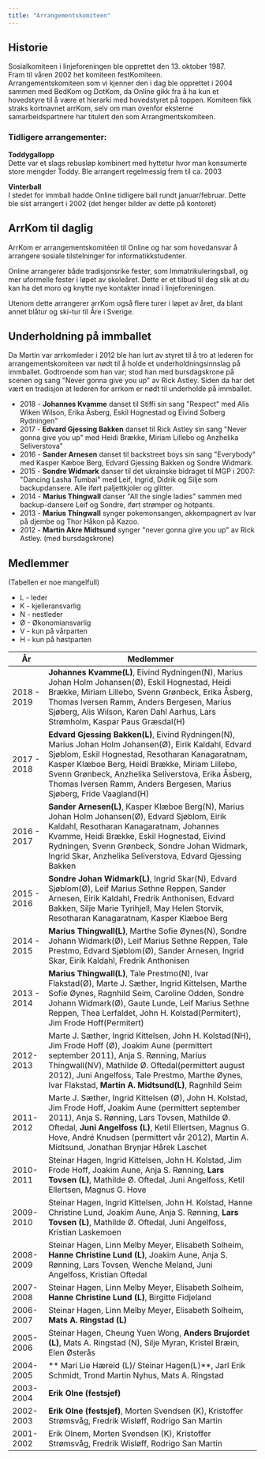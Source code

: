 ```yaml
---
title: "Arrangementskomiteen"
---
```


Historie
--------

Sosialkomiteen i linjeforeningen ble opprettet den 13. oktober 1987.  
Fram til våren 2002 het komiteen festKomiteen.  
Arrangementskomiteen som vi kjenner den i dag ble opprettet i 2004
sammen med BedKom og DotKom, da Online gikk fra å ha kun et hovedstyre
til å være et hierarki med hovedstyret på toppen. Komiteen fikk straks
kortnavnet arrKom, selv om man ovenfor eksterne samarbeidspartnere har
titulert den som Arrangmentskomiteen.

### Tidligere arrangementer:

**Toddygallopp**  
Dette var et slags rebusløp kombinert med hyttetur hvor man konsumerte
store mengder Toddy. Ble arrangert regelmessig frem til ca. 2003

**Vinterball**  
I stedet for immball hadde Online tidligere ball rundt januar/februar.
Dette ble sist arrangert i 2002 (det henger bilder av dette på kontoret)

ArrKom til daglig
-----------------

ArrKom er arrangementskomitéen til Online og har som hovedansvar å
arrangere sosiale tilstelninger for informatikkstudenter.

Online arrangerer både tradisjonsrike fester, som Immatrikuleringsball, og mer
uformelle fester i løpet av skoleåret. Dette er et tilbud til deg slik
at du kan ha det moro og knytte nye kontakter innad i linjeforeningen.

Utenom dette arrangerer arrKom også flere turer i løpet av året, da
blant annet blåtur og ski-tur til Åre i Sverige.



Underholdning på immballet
-----------------

Da Martin var arrkomleder i 2012 ble han lurt av styret til å tro at lederen for arrangementskomiteen var nødt til å holde et underholdningsinnslag på immballet. Godtroende som han var; stod han med bursdagskrone på scenen og sang "Never gonna give you up" av Rick Astley. Siden da har det vært en tradisjon at lederen for arrkom er nødt til underholde på immballet. 

* 2018 - **Johannes Kvamme** danset til Stiffi sin sang "Respect" med Alis Wiken Wilson, Erika Åsberg, Eskil Hognestad og Eivind Solberg Rydningen" 
* 2017 - **Edvard Gjessing Bakken** danset til Rick Astley sin sang "Never gonna give you up" med Heidi Brække, Miriam Lillebo og Anzhelika Seliverstova" 
* 2016 - **Sander Arnesen** danset til backstreet boys sin sang "Everybody" med Kasper Kæboe Berg, Edvard Gjessing Bakken og Sondre Widmark.
* 2015 - **Sondre Widmark** danser til det ukrainske bidraget til MGP i 2007: "Dancing Lasha Tumbai" med Leif, Ingrid, Didrik og Silje som backupdansere. Alle iført paljettkjoler og glitter.  
* 2014 - **Marius Thingwall** danser "All the single ladies" sammen med backup-dansere Leif og Sondre, iført strømper og hotpants.
* 2013 - **Marius Thingwall** synger pokemonsangen, akkompagnert av Ivar på djembe og Thor Håkon på Kazoo.
* 2012 - **Martin Akre Midtsund** synger "never gonna give you up" av Rick Astley. (med bursdagskrone)


## Medlemmer

(Tabellen er noe mangelfull)
* L - leder  
* K - kjelleransvarlig  
* N - nestleder  
* Ø - Økonomiansvarlig  
* V - kun på vårparten  
* H - kun på høstparten  



|År   | Medlemmer |
| --- | --------- |
|2018 - 2019| **Johannes Kvamme(L)**,  Eivind Rydningen(N), Marius Johan Holm Johansen(Ø), Eskil Hognestad, Heidi Brække, Miriam Lillebo, Svenn Grønbeck, Erika Åsberg, Thomas Iversen Ramm, Anders Bergesen, Marius Sjøberg, Alis Wilson, Karen Dahl Aarhus, Lars Strømholm, Kaspar Paus Græsdal(H)|
|2017 - 2018| **Edvard Gjessing Bakken(L)**,  Eivind Rydningen(N), Marius Johan Holm Johansen(Ø), Eirik Kaldahl, Edvard Sjøblom, Eskil Hognestad, Resotharan Kanagaratnam, Kasper Klæboe Berg, Heidi Brække, Miriam Lillebo, Svenn Grønbeck, Anzhelika Seliverstova, Erika Åsberg, Thomas Iversen Ramm, Anders Bergesen, Marius Sjøberg, Fride Vaagland(H)|
|2016 - 2017| **Sander Arnesen(L)**, Kasper Klæboe Berg(N), Marius Johan Holm Johansen(Ø), Edvard Sjøblom, Eirik Kaldahl, Resotharan Kanagaratnam, Johannes Kvamme, Heidi Brække, Eskil Hognestad, Eivind Rydningen, Svenn Grønbeck, Sondre Johan Widmark, Ingrid Skar, Anzhelika Seliverstova, Edvard Gjessing Bakken|
|2015 - 2016| **Sondre Johan Widmark(L)**,  Ingrid Skar(N), Edvard Sjøblom(Ø), Leif Marius Sethne Reppen, Sander Arnesen, Eirik Kaldahl, Fredrik Anthonisen, Edvard Bakken, Silje Marie Tyrihjell, May Helen Storvik, Resotharan Kanagaratnam, Kasper Klæboe Berg|
|2014 - 2015| **Marius Thingwall(L)**,  Marthe Sofie Øynes(N), Sondre Johann Widmark(Ø),  Leif Marius Sethne Reppen,  Tale Prestmo, Edvard Sjøblom(Ø), Sander Arnesen, Ingrid Skar, Eirik Kaldahl, Fredrik Anthonisen|
|2013 - 2014| **Marius Thingwall(L)**,  Tale Prestmo(N),  Ivar Flakstad(Ø),  Marte J. Sæther,  Ingrid Kittelsen,  Marthe Sofie Øynes,  Ragnhild Seim, Caroline Odden,  Sondre Johann Widmark(Ø),  Gaute Lunde,  Leif Marius Sethne Reppen,  Thea Lerfaldet,  John H. Kolstad(Permitert),  Jim Frode Hoff(Permitert)|
|2012-2013|Marte J. Sæther,  Ingrid Kittelsen,  John H. Kolstad(NH),  Jim Frode Hoff (Ø),  Joakim Aune (permittert september 2011),  Anja S. Rønning,  Marius Thingwall(NV),  Mathilde Ø. Oftedal(permittert august 2012),  Juni Angelfoss,  Tale Prestmo,  Marthe Øynes,  Ivar Flakstad,  **Martin A. Midtsund(L)**,  Ragnhild Seim|
|2011-2012|Marte J. Sæther,  Ingrid Kittelsen (Ø),  John H. Kolstad,  Jim Frode Hoff,  Joakim Aune (permittert september 2011),  Anja S. Rønning,  Lars Tovsen,  Mathilde Ø. Oftedal,  **Juni Angelfoss (L)**,  Ketil Ellertsen,  Magnus G. Hove,  André Knudsen (permittert vår 2012),  Martin A. Midtsund,  Jonathan Brynjar Hårek Laschet|
|2010-2011|Steinar Hagen,  Ingrid Kittelsen,  John H. Kolstad,  Jim Frode Hoff,  Joakim Aune,  Anja S. Rønning,  **Lars Tovsen (L)**,  Mathilde Ø. Oftedal,  Juni Angelfoss,  Ketil Ellertsen,  Magnus G. Hove|
|2009-2010|Steinar Hagen,  Ingrid Kittelsen,  John H. Kolstad,  Hanne Christine Lund,  Joakim Aune,  Anja S. Rønning, **Lars Tovsen (L)**, Mathilde Ø. Oftedal,  Juni Angelfoss,  Kristian Laskemoen|
|2008-2009|Steinar Hagen, Linn Melby Meyer,  Elisabeth Solheim,  **Hanne Christine Lund (L)**,  Joakim Aune,  Anja S. Rønning,  Lars Tovsen,  Wenche Meland,  Juni Angelfoss,  Kristian Oftedal|
|2007-2008|Steinar Hagen,  Linn Melby Meyer,  Elisabeth Solheim,  **Hanne Christine Lund (L)**,  Birgitte Fidjeland|
|2006-2007|Steinar Hagen,  Linn Melby Meyer,  Elisabeth Solheim,  **Mats A. Ringstad (L)**|
|2005-2006|Steinar Hagen,  Cheung Yuen Wong,  **Anders Brujordet (L)**,  Mats A. Ringstad (N),  Silje Myran,  Kristel Bræin,  Elen Østerås|
|2004-2005|** Mari Lie Hæreid (L)/ Steinar Hagen(L)**,  Jarl Erik Schmidt,  Trond Martin Nyhus,  Mats A. Ringstad|
|2003-2004|**Erik Olne (festsjef)**|
|2002-2003|**Erik Olne (festsjef)**,  Morten Svendsen (K),  Kristoffer Strømsvåg,  Fredrik Wisløff,  Rodrigo San Martin|
|2001-2002| Erik Olnem, Morten Svendsen (K),  Kristoffer Strømsvåg,  Fredrik Wisløff,  Rodrigo San Martin|